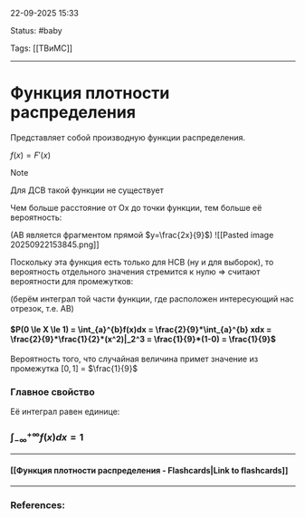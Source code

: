 
22-09-2025 15:33

Status: #baby 

Tags: [[ТВиМС]]

---
# Функция плотности распределения

Представляет собой производную функции распределения.

$f(x) =F'(x)$

> [!note]
> Для ДСВ такой функции не существует


Чем больше расстояние от Ox до точки функции, тем больше её вероятность:

(AB является фрагментом прямой $y=\frac{2x}{9}$)
![[Pasted image 20250922153845.png]]

Поскольку эта функция есть только для НСВ (ну и для выборок), то вероятность отдельного значения стремится к нулю => считают вероятности для промежутков:

(берём интеграл той части функции, где расположен интересующий нас отрезок, т.е. AB)
#### $P(0 \le X \le 1) = \int_{a}^{b}f(x)dx = \frac{2}{9}*\int_{a}^{b} xdx = \frac{2}{9}*\frac{1}{2}*(x^2)|_2^3 = \frac{1}{9}*(1-0) = \frac{1}{9}$

Вероятность того, что случайная величина примет значение из промежутка $[0,1]$ = $\frac{1}{9}$

### Главное свойство

Её интеграл равен единице:

### $\int_{-\infty}^{+\infty} f(x) dx = 1$



----
#### [[Функция плотности распределения - Flashcards|Link to flashcards]]



---
### References:

